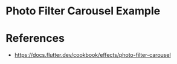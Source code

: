 # Photo Filter Carousel Example

# References
 - https://docs.flutter.dev/cookbook/effects/photo-filter-carousel
